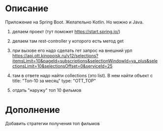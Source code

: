 # Описание
Приложение на Spring Boot. Желательно Kotlin. Но можно и Java.

1) делаем проект (тут поможет https://start.spring.io/)
2) делаем там rest-controller у которого есть метод get
3) при вызове его надо сделать гет запрос на внешний урл
   https://api.ott.kinopoisk.ru/v12/selections?itemsLimit=10&pageId=subscriptions&selectionWindowId=ya_plus&selectionsLimit=10&selectionsOffset=0&serviceId=25

4) там в ответе надо найти collections (это list). В нем найти  объект с
   title: "Топ-10 за месяц"
   type: "OTT_TOP"

5) отдать "наружу" топ 10 фильмов

# Дополнение
Добавить стратегии получения топ фильмов
